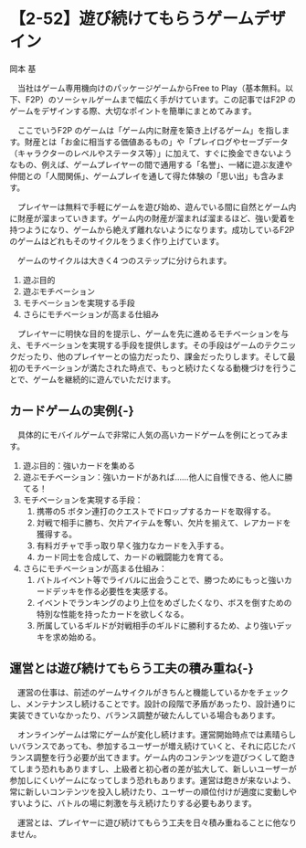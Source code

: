 # 【2-52】遊び続けてもらうゲームデザイン

<div class="author">岡本 基</div>

　当社はゲーム専用機向けのパッケージゲームからFree to Play（基本無料。以下、F2P）のソーシャルゲームまで幅広く手がけています。この記事ではF2P のゲームをデザインする際、大切なポイントを簡単にまとめてみます。

　ここでいうF2P のゲームは「ゲーム内に財産を築き上げるゲーム」を指します。財産とは「お金に相当する価値あるもの」や「プレイログやセーブデータ（キャラクターのレベルやステータス等）」に加えて、すぐに換金できないようなもの、例えば、ゲームプレイヤーの間で通用する「名誉」、一緒に遊ぶ友達や仲間との「人間関係」、ゲームプレイを通して得た体験の「思い出」も含みます。

　プレイヤーは無料で手軽にゲームを遊び始め、遊んでいる間に自然とゲーム内に財産が溜まっていきます。ゲーム内の財産が溜まれば溜まるほど、強い愛着を持つようになり、ゲームから絶えず離れないようになります。成功しているF2P のゲームはどれもそのサイクルをうまく作り上げています。

　ゲームのサイクルは大きく4 つのステップに分けられます。

1. 遊ぶ目的
2. 遊ぶモチベーション
3. モチベーションを実現する手段
4. さらにモチベーションが高まる仕組み

　プレイヤーに明快な目的を提示し、ゲームを先に進めるモチベーションを与え、モチベーションを実現する手段を提供します。その手段はゲームのテクニックだったり、他のプレイヤーとの協力だったり、課金だったりします。そして最初のモチベーションが満たされた時点で、もっと続けたくなる動機づけを行うことで、ゲームを継続的に遊んでいただけます。

## カードゲームの実例{-}

　具体的にモバイルゲームで非常に人気の高いカードゲームを例にとってみます。

1. 遊ぶ目的：強いカードを集める
2. 遊ぶモチベーション：強いカードがあれば……他人に自慢できる、他人に勝てる！
3. モチベーションを実現する手段：  
    1. 携帯の5 ボタン連打のクエストでドロップするカードを取得する。
    2. 対戦で相手に勝ち、欠片アイテムを奪い、欠片を揃えて、レアカードを獲得する。
    3. 有料ガチャで手っ取り早く強力なカードを入手する。
    4. カード同士を合成して、カードの戦闘能力を育てる。
4. さらにモチベーションが高まる仕組み：
    1. バトルイベント等でライバルに出会うことで、勝つためにもっと強いカードデッキを作る必要性を実感する。
    2. イベントでランキングのより上位をめざしたくなり、ボスを倒すための特別な性能を持ったカードを欲しくなる。
    3. 所属しているギルドが対戦相手のギルドに勝利するため、より強いデッキを求め始める。

## 運営とは遊び続けてもらう工夫の積み重ね{-}

　運営の仕事は、前述のゲームサイクルがきちんと機能しているかをチェックし、メンテナンスし続けることです。設計の段階で矛盾があったり、設計通りに実装できていなかったり、バランス調整が破たんしている場合もあります。

　オンラインゲームは常にゲームが変化し続けます。運営開始時点では素晴らしいバランスであっても、参加するユーザーが増え続けていくと、それに応じたバランス調整を行う必要が出てきます。ゲーム内のコンテンツを遊びつくして飽きてしまう恐れもありますし、上級者と初心者の差が拡大して、新しいユーザーが参加しにくいゲームになってしまう恐れもあります。運営は飽きが来ないよう、常に新しいコンテンツを投入し続けたり、ユーザーの順位付けが適度に変動しやすいように、バトルの場に刺激を与え続けたりする必要もあります。

　運営とは、プレイヤーに遊び続けてもらう工夫を日々積み重ねることに他なりません。
